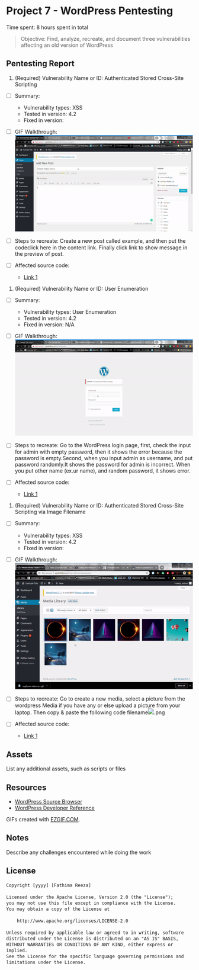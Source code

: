 # Project 7 - WordPress Pentesting

Time spent: 8 hours spent in total

> Objective: Find, analyze, recreate, and document three vulnerabilities affecting an old version of WordPress

## Pentesting Report

1. (Required) Vulnerability Name or ID: Authenticated Stored Cross-Site Scripting
  - [ ] Summary: 
    - Vulnerability types: XSS
    - Tested in version: 4.2
    - Fixed in version: 
  - [ ] GIF Walkthrough: ![](XSS.gif)
  
  
  
  
  
  - [ ] Steps to recreate: 
        Create a new post called example, and then put the code<a onmouseover= "alert('Welcome to CodePath!')" >click here</a> in the content             link. Finally click link to show message in the preview of post.
  - [ ] Affected source code:
    - [Link 1](https://core.trac.wordpress.org/browser/tags/version/src/source_file.php)
    
    
    
    
1. (Required) Vulnerability Name or ID: User Enumeration
  - [ ] Summary: 
    - Vulnerability types: User Enumeration
    - Tested in version: 4.2
    - Fixed in version: N/A
  - [ ] GIF Walkthrough: ![](UserEnumaration.gif)
  
  
  - [ ] Steps to recreate: 
        Go to the WordPress login page, first, check the input for admin with empty password, then it shows the error because the               password is empty.Second, when you input admin as username, and put password randomly.It shows the password for admin is                 incorrect. When you put other name (ex.ur name), and random password, it shows error.
  - [ ] Affected source code:
    - [Link 1](https://core.trac.wordpress.org/browser/tags/version/src/source_file.php)
    
    
    
1. (Required) Vulnerability Name or ID: Authenticated Stored Cross-Site Scripting via Image Filename
  - [ ] Summary: 
    - Vulnerability types: XSS
    - Tested in version: 4.2
    - Fixed in version: 
  - [ ] GIF Walkthrough: ![](MediaXSS.gif)
  
  
  - [ ] Steps to recreate: 
        Go to create a new media, select a picture from the wordpress Media if you have any or else upload a picture from your laptop. Then copy & paste           the following code
        filename<img src=a onerror=alert(1)>.png
  
  - [ ] Affected source code:
    - [Link 1](https://core.trac.wordpress.org/browser/tags/version/src/source_file.php)


## Assets

List any additional assets, such as scripts or files

## Resources

- [WordPress Source Browser](https://core.trac.wordpress.org/browser/)
- [WordPress Developer Reference](https://developer.wordpress.org/reference/)

GIFs created with [EZGIF.COM](https://ezgif.com/video-to-gif).

## Notes

Describe any challenges encountered while doing the work

## License

    Copyright [yyyy] [Fathima Reeza]

    Licensed under the Apache License, Version 2.0 (the "License");
    you may not use this file except in compliance with the License.
    You may obtain a copy of the License at

        http://www.apache.org/licenses/LICENSE-2.0

    Unless required by applicable law or agreed to in writing, software
    distributed under the License is distributed on an "AS IS" BASIS,
    WITHOUT WARRANTIES OR CONDITIONS OF ANY KIND, either express or implied.
    See the License for the specific language governing permissions and
    limitations under the License.
